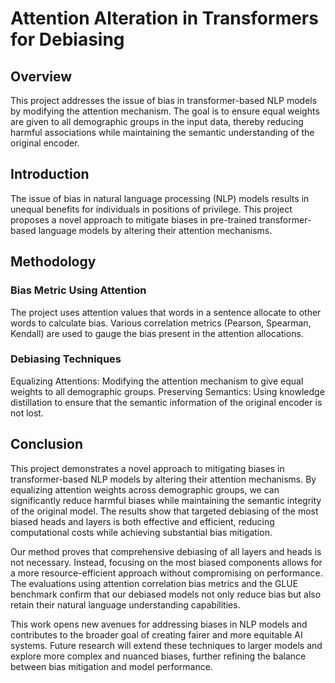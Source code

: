 # Attention Alteration in Transformers for Debiasing

## Overview
This project addresses the issue of bias in transformer-based NLP models by modifying the attention mechanism. The goal is to ensure equal weights are given to all demographic groups in the input data, thereby reducing harmful associations while maintaining the semantic understanding of the original encoder.

## Introduction
The issue of bias in natural language processing (NLP) models results in unequal benefits for individuals in positions of privilege. This project proposes a novel approach to mitigate biases in pre-trained transformer-based language models by altering their attention mechanisms.

## Methodology
### Bias Metric Using Attention
The project uses attention values that words in a sentence allocate to other words to calculate bias. Various correlation metrics (Pearson, Spearman, Kendall) are used to gauge the bias present in the attention allocations.

### Debiasing Techniques
Equalizing Attentions: Modifying the attention mechanism to give equal weights to all demographic groups.
Preserving Semantics: Using knowledge distillation to ensure that the semantic information of the original encoder is not lost.

## Conclusion
This project demonstrates a novel approach to mitigating biases in transformer-based NLP models by altering their attention mechanisms. By equalizing attention weights across demographic groups, we can significantly reduce harmful biases while maintaining the semantic integrity of the original model. The results show that targeted debiasing of the most biased heads and layers is both effective and efficient, reducing computational costs while achieving substantial bias mitigation.

Our method proves that comprehensive debiasing of all layers and heads is not necessary. Instead, focusing on the most biased components allows for a more resource-efficient approach without compromising on performance. The evaluations using attention correlation bias metrics and the GLUE benchmark confirm that our debiased models not only reduce bias but also retain their natural language understanding capabilities.

This work opens new avenues for addressing biases in NLP models and contributes to the broader goal of creating fairer and more equitable AI systems. Future research will extend these techniques to larger models and explore more complex and nuanced biases, further refining the balance between bias mitigation and model performance.

